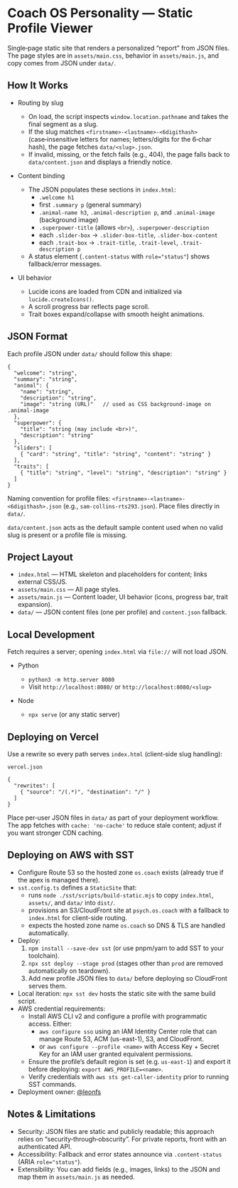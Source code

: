 # Coach OS Personality — Static Profile Viewer

Single‑page static site that renders a personalized “report” from JSON files. The page styles are in `assets/main.css`, behavior in `assets/main.js`, and copy comes from JSON under `data/`.

## How It Works

- Routing by slug
  - On load, the script inspects `window.location.pathname` and takes the final segment as a slug.
  - If the slug matches `<firstname>-<lastname>-<6digithash>` (case‑insensitive letters for names; letters/digits for the 6‑char hash), the page fetches `data/<slug>.json`.
  - If invalid, missing, or the fetch fails (e.g., 404), the page falls back to `data/content.json` and displays a friendly notice.

- Content binding
  - The JSON populates these sections in `index.html`:
    - `.welcome h1`
    - first `.summary p` (general summary)
    - `.animal-name h3`, `.animal-description p`, and `.animal-image` (background image)
    - `.superpower-title` (allows `<br>`), `.superpower-description`
    - each `.slider-box` → `.slider-box-title`, `.slider-box-content`
    - each `.trait-box` → `.trait-title`, `.trait-level`, `.trait-description p`
  - A status element (`.content-status` with `role="status"`) shows fallback/error messages.

- UI behavior
  - Lucide icons are loaded from CDN and initialized via `lucide.createIcons()`.
  - A scroll progress bar reflects page scroll.
  - Trait boxes expand/collapse with smooth height animations.

## JSON Format

Each profile JSON under `data/` should follow this shape:

```
{
  "welcome": "string",
  "summary": "string",
  "animal": {
    "name": "string",
    "description": "string",
    "image": "string (URL)"   // used as CSS background-image on .animal-image
  },
  "superpower": {
    "title": "string (may include <br>)",
    "description": "string"
  },
  "sliders": [
    { "card": "string", "title": "string", "content": "string" }
  ],
  "traits": [
    { "title": "string", "level": "string", "description": "string" }
  ]
}
```

Naming convention for profile files: `<firstname>-<lastname>-<6digithash>.json` (e.g., `sam-collins-rts293.json`). Place files directly in `data/`.

`data/content.json` acts as the default sample content used when no valid slug is present or a profile file is missing.

## Project Layout

- `index.html` — HTML skeleton and placeholders for content; links external CSS/JS.
- `assets/main.css` — All page styles.
- `assets/main.js` — Content loader, UI behavior (icons, progress bar, trait expansion).
- `data/` — JSON content files (one per profile) and `content.json` fallback.

## Local Development

Fetch requires a server; opening `index.html` via `file://` will not load JSON.

- Python
  - `python3 -m http.server 8080`
  - Visit `http://localhost:8080/` or `http://localhost:8080/<slug>`

- Node
  - `npx serve` (or any static server)

## Deploying on Vercel

Use a rewrite so every path serves `index.html` (client‑side slug handling):

`vercel.json`
```
{
  "rewrites": [
    { "source": "/(.*)", "destination": "/" }
  ]
}
```

Place per‑user JSON files in `data/` as part of your deployment workflow. The app fetches with `cache: 'no-cache'` to reduce stale content; adjust if you want stronger CDN caching.

## Deploying on AWS with SST

- Configure Route 53 so the hosted zone `os.coach` exists (already true if the apex is managed there).
- `sst.config.ts` defines a `StaticSite` that:
  - runs `node ./sst/scripts/build-static.mjs` to copy `index.html`, `assets/`, and `data/` into `dist/`.
  - provisions an S3/CloudFront site at `psych.os.coach` with a fallback to `index.html` for client-side routing.
  - expects the hosted zone name `os.coach` so DNS & TLS are handled automatically.
- Deploy:
  1. `npm install --save-dev sst` (or use pnpm/yarn to add SST to your toolchain).
  2. `npx sst deploy --stage prod` (stages other than `prod` are removed automatically on teardown).
  3. Add new profile JSON files to `data/` before deploying so CloudFront serves them.
- Local iteration: `npx sst dev` hosts the static site with the same build script.
- AWS credential requirements:
  - Install AWS CLI v2 and configure a profile with programmatic access. Either:
    - `aws configure sso` using an IAM Identity Center role that can manage Route 53, ACM (us-east-1), S3, and CloudFront.
    - or `aws configure --profile <name>` with Access Key + Secret Key for an IAM user granted equivalent permissions.
  - Ensure the profile’s default region is set (e.g. `us-east-1`) and export it before deploying: `export AWS_PROFILE=<name>`.
  - Verify credentials with `aws sts get-caller-identity` prior to running SST commands.
- Deployment owner: [@leonfs](https://github.com/leonfs)

## Notes & Limitations

- Security: JSON files are static and publicly readable; this approach relies on “security‑through‑obscurity”. For private reports, front with an authenticated API.
- Accessibility: Fallback and error states announce via `.content-status` (ARIA `role="status"`).
- Extensibility: You can add fields (e.g., images, links) to the JSON and map them in `assets/main.js` as needed.
